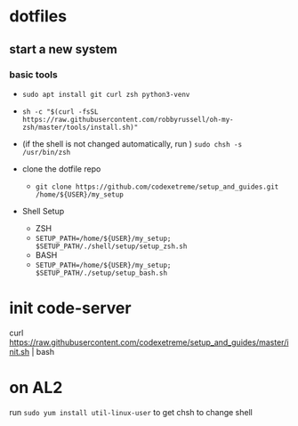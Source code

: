 # dotfiles
## start a new system

### basic tools

- `sudo apt install git curl zsh python3-venv`

- `sh -c "$(curl -fsSL https://raw.githubusercontent.com/robbyrussell/oh-my-zsh/master/tools/install.sh)"`

- (if the shell is not changed automatically, run ) `sudo chsh -s /usr/bin/zsh`

- clone the dotfile repo
  - `git clone https://github.com/codexetreme/setup_and_guides.git /home/${USER}/my_setup`

- Shell Setup
  - ZSH
  - `SETUP_PATH=/home/${USER}/my_setup; $SETUP_PATH/./shell/setup/setup_zsh.sh`
  - BASH
  - `SETUP_PATH=/home/${USER}/my_setup; $SETUP_PATH/./setup/setup_bash.sh`

# init code-server
curl https://raw.githubusercontent.com/codexetreme/setup_and_guides/master/init.sh | bash


# on AL2

run `sudo yum install util-linux-user` to get chsh to change shell